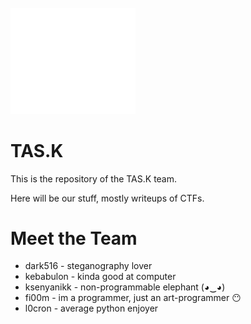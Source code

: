 <br/>

<img src="assets/images/logo.svg" alt="TAS.K Logo" width="200"/>

# TAS.K
  This is the repository of the TAS.K team.  

  Here will be our stuff, mostly writeups of CTFs.

# Meet the Team
  - dark516 - steganography lover
  - kebabulon - kinda good at computer
  - ksenyanikk - non-programmable elephant (◕‿◕)
  - fi00m - im a programmer, just an art-programmer 😶
  - l0cron - average python enjoyer
